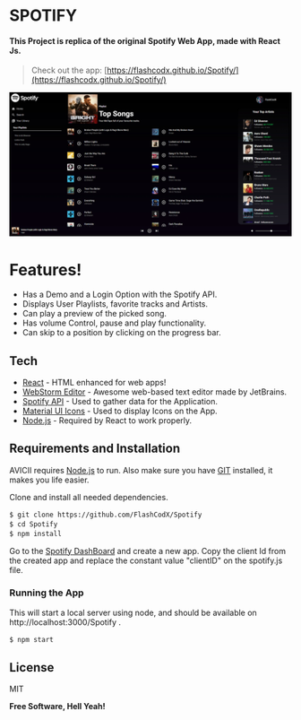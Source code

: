 # SPOTIFY





#### This Project is replica of the original Spotify Web App, made with React Js.

> Check out the app:  [https://flashcodx.github.io/Spotify/](https://flashcodx.github.io/Spotify/)

![preview](images/preview.jpg)

# Features!
  - Has a Demo and a Login Option with the Spotify API.
  - Displays User Playlists, favorite tracks and Artists.
  - Can play a preview of the picked song.
  - Has volume Control, pause and play functionality.
  - Can skip to a position by clicking on the progress bar.


## Tech
* [React] - HTML enhanced for web apps!
* [WebStorm Editor] - Awesome web-based text editor made by JetBrains.
* [Spotify API] - Used to gather data for the Application.
* [Material UI Icons] - Used to display Icons on the App.
* [Node.js] - Required by React to work properly.


## Requirements and Installation

AVICII requires [Node.js](https://nodejs.org/)  to run.
Also make sure you have  [GIT](https://git-scm.com/) installed, it makes you life easier.


Clone and install all needed dependencies.

```sh
$ git clone https://github.com/FlashCodX/Spotify
$ cd Spotify
$ npm install
```

Go to the [Spotify DashBoard](https://developer.spotify.com/dashboard/applications) and create a new app.
Copy the client Id from the created app and replace the constant value "clientID" on the spotify.js file.


### Running the App
This will start a local server using node, and should be available on http://localhost:3000/Spotify .
```sh
$ npm start
```

License
----
MIT

**Free Software, Hell Yeah!**

   [React]: <https://reactjs.org/>
   [WebStorm Editor]: <https://www.jetbrains.com/webstorm/r>
   [Spotify API]: <https://developer.spotify.com/>
   [Material UI Icons]: <https://material-ui.com/pt/components/material-icons/>
   [markdown-it]: <https://github.com/markdown-it/markdown-it>
   [Ace Editor]: <http://ace.ajax.org>
   [Node.js]: <http://nodejs.org>
 

  
